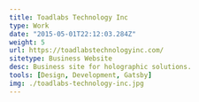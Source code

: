 ```yaml
---
title: Toadlabs Technology Inc
type: Work
date: "2015-05-01T22:12:03.284Z"
weight: 5
url: https://toadlabstechnologyinc.com/
sitetype: Business Website
desc: Business site for holographic solutions.
tools: [Design, Development, Gatsby]
img: ./toadlabs-technology-inc.jpg
---
```

    